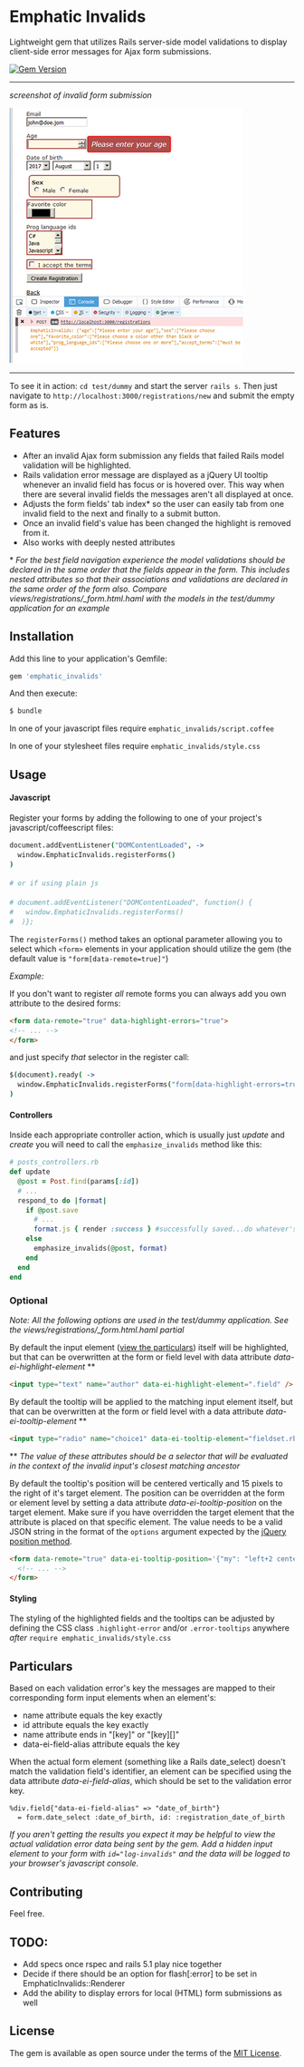 # Emphatic Invalids
Lightweight gem that utilizes Rails server-side model validations to display client-side error messages for Ajax form submissions.

[![Gem Version](https://badge.fury.io/rb/emphatic_invalids.svg)](https://badge.fury.io/rb/emphatic_invalids)

------

*screenshot of invalid form submission*

![Example Screenshot](readme_assets/invalid_submission_screenshot.png "screenshot of invalid form submission.")

------


To see it in action: `cd test/dummy` and start the server `rails s`. Then just navigate to `http://localhost:3000/registrations/new` and submit the empty form as is.

## Features

 * After an invalid Ajax form submission any fields that failed Rails model validation will be highlighted.
 * Rails validation error message are displayed as a jQuery UI tooltip whenever an invalid field has focus or is hovered over. This way when there are several invalid fields the messages aren't all displayed at once.
 * Adjusts the form fields' tab index\* so the user can easily tab from one invalid field to the next and finally to a submit button.
 * Once an invalid field's value has been changed the highlight is removed from it.
 * Also works with deeply nested attributes



\* *For the best field navigation experience the model validations should be declared in the same order that the fields appear in the form. This includes nested attributes so that their associations and validations are declared in the same order of the form also. Compare views/registrations/_form.html.haml with the models in the test/dummy application for an example*



## Installation

Add this line to your application's Gemfile:

```ruby
gem 'emphatic_invalids'
```

And then execute:
```bash
$ bundle
```

In one of your javascript files require `emphatic_invalids/script.coffee`

In one of your stylesheet files require `emphatic_invalids/style.css`



## Usage

#### Javascript
Register your forms by adding the following to one of your project's javascript/coffeescript files:
```coffeescript
document.addEventListener("DOMContentLoaded", ->
  window.EmphaticInvalids.registerForms()
)

# or if using plain js

# document.addEventListener("DOMContentLoaded", function() {
#   window.EmphaticInvalids.registerForms()
#  )};
```
The `registerForms()` method takes an optional parameter allowing you to select which `<form>` elements in your application should utilize the gem (the default value is `"form[data-remote=true]"`)

_Example:_

If you don't want to register *all* remote forms you can always add you own attribute to the desired forms: 

```HTML
<form data-remote="true" data-highlight-errors="true">
<!-- ... -->
</form>
```
and just specify _that_ selector in the register call:
```coffeescript
$(document).ready( ->
  window.EmphaticInvalids.registerForms("form[data-highlight-errors=true"])
)
```

#### Controllers
Inside each appropriate controller action, which is usually just *update* and *create* you will need to call the `emphasize_invalids` method like this:
```ruby
# posts_controllers.rb
def update
  @post = Post.find(params[:id])
  # ...
  respond_to do |format|
    if @post.save
      # ...
      format.js { render :success } #successfully saved...do whatever's appropriate here
    else
      emphasize_invalids(@post, format)
    end
  end
end
```

### Optional
_Note: All the following options are used in the test/dummy application. See the views/registrations/\_form.html.haml partial_

By default the input element ([view the particulars](#markdown-header-particulars)) itself will be highlighted, but that can be overwritten at the form or field level with data attribute _data-ei-highlight-element_ \*\*
```HTML
<input type="text" name="author" data-ei-highlight-element=".field" />
```

By default the tooltip will be applied to the matching input element itself, but that can be overwritten at the form or field level with a data attribute _data-ei-tooltip-element_ \*\* 
```HTML
<input type="radio" name="choice1" data-ei-tooltip-element="fieldset.rb-group" />
```

\*\* *The value of these attributes should be a selector that will be evaluated in the context of the invalid input's closest matching ancestor*

By default the tooltip's position will be centered vertically and 15 pixels to the right of it's target element. The position can be overridden at the form or element level by setting a data attribute _data-ei-tooltip-position_ on the target element. Make sure if you have overridden the target element that the attribute is placed on that specific element. The value needs to be a valid JSON string in the format of the `options` argument expected by the [jQuery position method](https://api.jqueryui.com/position/).
```HTML
<form data-remote="true" data-ei-tooltip-position='{"my": "left+2 center", "at": "right center"}'>
  <!-- ... -->
</form>
```

#### Styling
The styling of the highlighted fields and the tooltips can be adjusted by defining the CSS class `.highlight-error` and/or `.error-tooltips` anywhere _after_ `require emphatic_invalids/style.css`


## Particulars
Based on each validation error's key the messages are mapped to their corresponding form input elements when an element's:

 * name attribute equals the key exactly
 * id attribute equals the key exactly
 * name attribute ends in "[key]" or "[key]\[\]"
 * data-ei-field-alias attribute equals the key


When the actual form element (something like a Rails date_select) doesn't match the validation field's identifier, an element can be specified using the data attribute _data-ei-field-alias_, which should be set to the validation error key.
```haml
%div.field{"data-ei-field-alias" => "date_of_birth"}
  = form.date_select :date_of_birth, id: :registration_date_of_birth
```

_If you aren't getting the results you expect it may be helpful to view the actual validation error data being sent by the gem. Add a hidden input element to your form with `id="log-invalids"` and the data will be logged to your browser's javascript console._


## Contributing

Feel free.

## TODO:

 * Add specs once rspec and rails 5.1 play nice together
 * Decide if there should be an option for flash[:error] to be set in EmphaticInvalids::Renderer
 * Add the ability to display errors for local (HTML) form submissions as well


## License

The gem is available as open source under the terms of the [MIT License](http://opensource.org/licenses/MIT).

